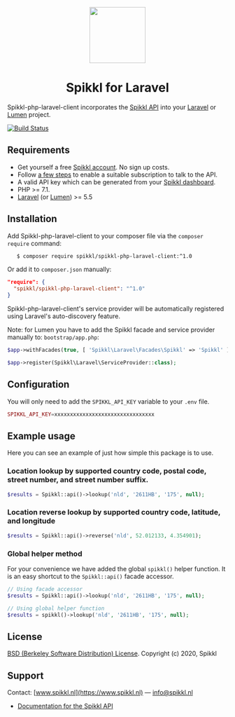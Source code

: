 <p align="center">
    <img src="https://spikkl.nl/images/hub/github/laravel.png" width="128" height="128" />
</p>
<h1 align="center">Spikkl for Laravel</h1>

Spikkl-php-laravel-client incorporates the [Spikkl API](https://www.spikkl.nl/documentation) into your [Laravel](https://www.laravel.com) or [Lumen](https://lumen.laravel.com) project.

[![Build Status](https://travis-ci.org/spikkl/spikkl-php-laravel-client.png)](https://travis-ci.org/spikkl/spikkl-php-laravel-client)

## Requirements ##

+ Get yourself a free [Spikkl account](https://www.spikkl.nl/signup). No sign up costs.
+ Follow [a few steps](https://www.spikkl.nl/account/billing) to enable a suitable subscription to talk to the API.
+ A valid API key which can be generated from your [Spikkl dashboard](https://www.spikkl.nl/credentials).
+ PHP >= 7.1.
+ [Laravel](https://www.laravel.com) (or [Lumen](https://lumen.laravel.com)) >= 5.5

## Installation ##
Add Spikkl-php-laravel-client to your composer file via the `composer require` command:

```bash
   $ composer require spikkl/spikkl-php-laravel-client:^1.0
``` 

Or add it to `composer.json` manually:

```json
"require": {
  "spikkl/spikkl-php-laravel-client": "^1.0"
}
```

Spikkl-php-laravel-client's service provider will be automatically registered using Laravel's auto-discovery feature.

Note: for Lumen you have to add the Spikkl facade and service provider manually to: `bootstrap/app.php`:

```php
$app->withFacades(true, [ 'Spikkl\Laravel\Facades\Spikkl' => 'Spikkl' ]);

$app->register(Spikkl\Laravel\ServiceProvider::class);
```

## Configuration ##
You will only need to  add the `SPIKKL_API_KEY` variable to your `.env` file.

```php
SPIKKL_API_KEY=xxxxxxxxxxxxxxxxxxxxxxxxxxxxxxxx
```

## Example usage
Here you can see an example of just how simple this package is to use.

### Location lookup by supported country code, postal code, street number, and street number suffix.

```php
$results = Spikkl::api()->lookup('nld', '2611HB', '175', null);
```

### Location reverse lookup by supported country code, latitude, and longitude

```php
$results = Spikkl::api()->reverse('nld', 52.012133, 4.354901);
```

### Global helper method
For your convenience we have added the global `spikkl()` helper  function. It is an easy shortcut to the `Spikkl::api()` facade accessor.

```php
// Using facade accessor
$results = Spikkl::api()->lookup('nld', '2611HB', '175', null);

// Using global helper function
$results = spikkl()->lookup('nld', '2611HB', '175', null);
```

## License

[BSD (Berkeley Software Distribution) License](http://www.opensource.org/licenses/bsd-license.php). Copyright (c) 2020, Spikkl

## Support

Contact: [www.spikkl.nl](https://www.spikkl.nl) — info@spikkl.nl

* [Documentation for the Spikkl API](https://www.spikkl.nl/documentation/)
